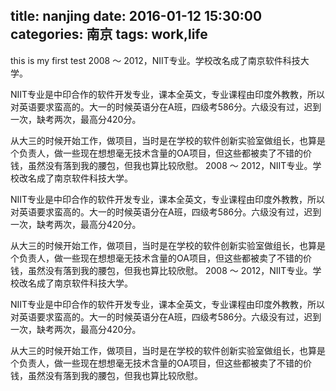 title: nanjing
date: 2016-01-12 15:30:00
categories: 南京
tags: work,life
---
this is my first test
2008 ～ 2012，NIIT专业。学校改名成了南京软件科技大学。<!--more-->

NIIT专业是中印合作的软件开发专业，课本全英文，专业课程由印度外教教，所以对英语要求蛮高的。大一的时候英语分在A班，四级考586分。六级没有过，迟到一次，缺考两次，最高分420分。

从大三的时候开始工作，做项目，当时是在学校的软件创新实验室做组长，也算是个负责人，做一些现在想想毫无技术含量的OA项目，但这些都被卖了不错的价钱，虽然没有落到我的腰包，但我也算比较欣慰。
2008 ～ 2012，NIIT专业。学校改名成了南京软件科技大学。

NIIT专业是中印合作的软件开发专业，课本全英文，专业课程由印度外教教，所以对英语要求蛮高的。大一的时候英语分在A班，四级考586分。六级没有过，迟到一次，缺考两次，最高分420分。

从大三的时候开始工作，做项目，当时是在学校的软件创新实验室做组长，也算是个负责人，做一些现在想想毫无技术含量的OA项目，但这些都被卖了不错的价钱，虽然没有落到我的腰包，但我也算比较欣慰。
2008 ～ 2012，NIIT专业。学校改名成了南京软件科技大学。

NIIT专业是中印合作的软件开发专业，课本全英文，专业课程由印度外教教，所以对英语要求蛮高的。大一的时候英语分在A班，四级考586分。六级没有过，迟到一次，缺考两次，最高分420分。

从大三的时候开始工作，做项目，当时是在学校的软件创新实验室做组长，也算是个负责人，做一些现在想想毫无技术含量的OA项目，但这些都被卖了不错的价钱，虽然没有落到我的腰包，但我也算比较欣慰。